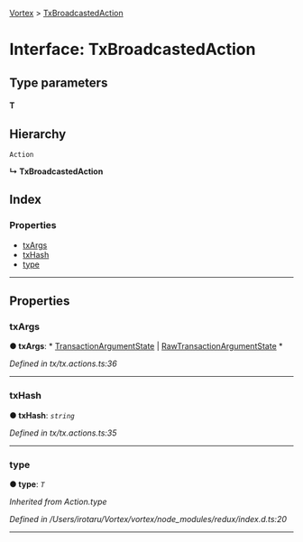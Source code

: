 [Vortex](../README.md) > [TxBroadcastedAction](../interfaces/txbroadcastedaction.md)

# Interface: TxBroadcastedAction

## Type parameters
#### T 
## Hierarchy

 `Action`

**↳ TxBroadcastedAction**

## Index

### Properties

* [txArgs](txbroadcastedaction.md#txargs)
* [txHash](txbroadcastedaction.md#txhash)
* [type](txbroadcastedaction.md#type)

---

## Properties

<a id="txargs"></a>

###  txArgs

**● txArgs**: * [TransactionArgumentState](transactionargumentstate.md) &#124; [RawTransactionArgumentState](rawtransactionargumentstate.md)
*

*Defined in tx/tx.actions.ts:36*

___
<a id="txhash"></a>

###  txHash

**● txHash**: *`string`*

*Defined in tx/tx.actions.ts:35*

___
<a id="type"></a>

###  type

**● type**: *`T`*

*Inherited from Action.type*

*Defined in /Users/irotaru/Vortex/vortex/node_modules/redux/index.d.ts:20*

___

